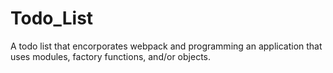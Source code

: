 # Todo_List

A todo list that encorporates webpack and programming an application that uses modules, factory functions, and/or objects.